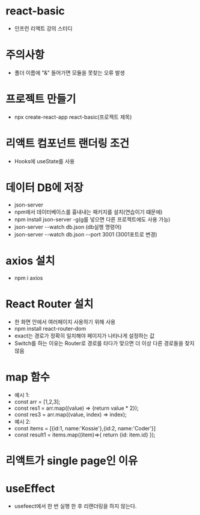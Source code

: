 # react-basic
- 인프런 리액트 강의 스터디 

# 주의사항 
- 폴더 이름에 "&" 들어가면 모듈을 못찾는 오류 발생 

# 프로젝트 만들기 
- npx create-react-app react-basic(프로젝트 제목)

# 리액트 컴포넌트 랜더링 조건
- Hooks에 useState를 사용

# 데이터 DB에 저장 
- json-server
- npm에서 데이터베이스를 흉내내는 패키지를 설치(연습이기 떄문에)
- npm install json-server -g(g를 넣으면 다른 프로젝트에도 사용 가능)
- json-server --watch db.json (db실행 명령어)
- json-server --watch db.json --port 3001 (3001포트로 변경)

# axios 설치 
- npm i axios

# React Router 설치 
- 한 화면 안에서 여러페이지 사용하기 위해 사용
- npm install react-router-dom
- exact는 경로가 정확히 일치해야 페이지가 나타나게 설정하는 값
- Switch를 하는 이유는 Router로 경로를 타다가 맞으면 더 이상 다른 경로들을 찾지 않음

# map 함수 
- 예시 1:
- const arr = [1,2,3];
- const res1 = arr.map((value) => {return value * 2});
- const res3 = arr.map((value, index) => index);
- 예시 2: 
- const items = [{id:1, name:'Kossie'},{id:2, name:'Coder'}]
- const result1 = items.map((item)=>{
    return {id: item.id}
});

# 리액트가 single page인 이유

# useEffect
- usefeect에서 한 번 실행 한 후 리랜더링을 하지 않는다.